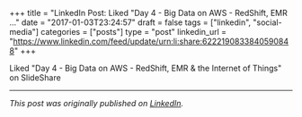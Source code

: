 +++
title = "LinkedIn Post: Liked "Day 4 - Big Data on AWS - RedShift, EMR ..."
date = "2017-01-03T23:24:57"
draft = false
tags = ["linkedin", "social-media"]
categories = ["posts"]
type = "post"
linkedin_url = "https://www.linkedin.com/feed/update/urn:li:share:6222190833840590848"
+++

Liked "Day 4 - Big Data on AWS - RedShift, EMR & the Internet of Things" on SlideShare

---

*This post was originally published on [LinkedIn](https://www.linkedin.com/in/adrianmoreno/recent-activity/all/).*
